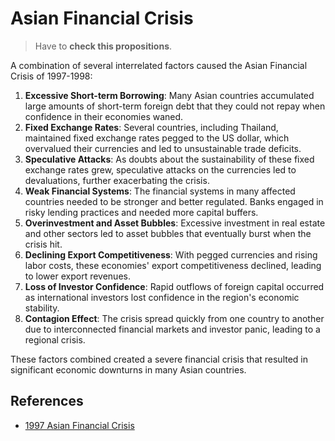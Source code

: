 # Asian Financial Crisis

> Have to **check this propositions**.
> 

A combination of several interrelated factors caused the Asian Financial Crisis of 1997-1998:

1. **Excessive Short-term Borrowing**: Many Asian countries accumulated large amounts of short-term foreign debt that they could not repay when confidence in their economies waned.
2. **Fixed Exchange Rates**: Several countries, including Thailand, maintained fixed exchange rates pegged to the US dollar, which overvalued their currencies and led to unsustainable trade deficits.
3. **Speculative Attacks**: As doubts about the sustainability of these fixed exchange rates grew, speculative attacks on the currencies led to devaluations, further exacerbating the crisis.
4. **Weak Financial Systems**: The financial systems in many affected countries needed to be stronger and better regulated. Banks engaged in risky lending practices and needed more capital buffers.
5. **Overinvestment and Asset Bubbles**: Excessive investment in real estate and other sectors led to asset bubbles that eventually burst when the crisis hit.
6. **Declining Export Competitiveness**: With pegged currencies and rising labor costs, these economies' export competitiveness declined, leading to lower export revenues.
7. **Loss of Investor Confidence**: Rapid outflows of foreign capital occurred as international investors lost confidence in the region's economic stability.
8. **Contagion Effect**: The crisis spread quickly from one country to another due to interconnected financial markets and investor panic, leading to a regional crisis.

These factors combined created a severe financial crisis that resulted in significant economic downturns in many Asian countries.

## References

- [1997 Asian Financial Crisis](https://en.wikipedia.org/wiki/1997_Asian_financial_crisis)